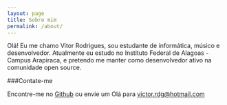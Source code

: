 ```yaml
---
layout: page
title: Sobre mim
permalink: /about/
---
```


Olá! Eu me chamo Vitor Rodrigues, sou estudante de informática, músico e desenvolvedor. Atualmente
eu estudo no Instituto Federal de Alagoas - Campus Arapiraca, e pretendo me manter como
desenvolvedor ativo na comunidade open source.

###Contate-me

Encontre-me no [Github](http://github.com/tkovs) ou envie um Olá para [victor.rdg@hotmail.com](mailto:victor.rdg@hotmail.com)
